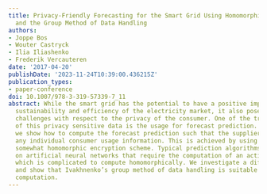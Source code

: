 ```yaml
---
title: Privacy-Friendly Forecasting for the Smart Grid Using Homomorphic Encryption
  and the Group Method of Data Handling
authors:
- Joppe Bos
- Wouter Castryck
- Ilia Iliashenko
- Frederik Vercauteren
date: '2017-04-20'
publishDate: '2023-11-24T10:39:00.436215Z'
publication_types:
- paper-conference
doi: 10.1007/978-3-319-57339-7_11
abstract: While the smart grid has the potential to have a positive impact on the
  sustainability and efficiency of the electricity market, it also poses some serious
  challenges with respect to the privacy of the consumer. One of the traditional use-cases
  of this privacy sensitive data is the usage for forecast prediction. In this paper
  we show how to compute the forecast prediction such that the supplier does not learn
  any individual consumer usage information. This is achieved by using the Fan-Vercauteren
  somewhat homomorphic encryption scheme. Typical prediction algorithms are based
  on artificial neural networks that require the computation of an activation function
  which is complicated to compute homomorphically. We investigate a different approach
  and show that Ivakhnenko’s group method of data handling is suitable for homomorphic
  computation.
---
```

